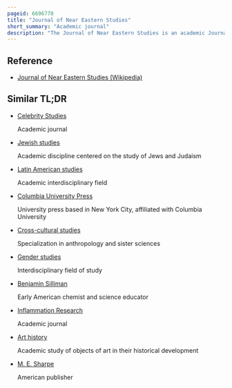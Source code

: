 ```yaml
---
pageid: 6696770
title: "Journal of Near Eastern Studies"
short_summary: "Academic journal"
description: "The Journal of Near Eastern Studies is an academic Journal published by the University of Chicago Press, covering Research on the Ancient and medieval Civilisations of the Near East, including their Archaeology, Art, History, Literature, Linguistics, Religion, Law, and Science. Jnes is devoted to the Study of the near east Civilizations from Prehistory to the End of the ottoman Period in 1922. Jnes embraces a uniquely broad Scope of Time, Place, and Topic, including Contributions from Scholars of international Reputation on Topics in Assyriology, Egyptology, Hittitology, Hebrew Bible, and allied ancient Studies, as well as a second Area of Emphasis in early, medieval, and early-modern Islamic Studies. The disciplinary Range of the Journal Stretches from History and Language to Religion and Literature to Archaeology and Art History."
---
```


## Reference

- [Journal of Near Eastern Studies (Wikipedia)](https://en.wikipedia.org/?curid=6696770)

## Similar TL;DR

- [Celebrity Studies](/tldr/en/celebrity-studies)

  Academic journal

- [Jewish studies](/tldr/en/jewish-studies)

  Academic discipline centered on the study of Jews and Judaism

- [Latin American studies](/tldr/en/latin-american-studies)

  Academic interdisciplinary field

- [Columbia University Press](/tldr/en/columbia-university-press)

  University press based in New York City, affiliated with Columbia University

- [Cross-cultural studies](/tldr/en/cross-cultural-studies)

  Specialization in anthropology and sister sciences

- [Gender studies](/tldr/en/gender-studies)

  Interdisciplinary field of study

- [Benjamin Silliman](/tldr/en/benjamin-silliman)

  Early American chemist and science educator

- [Inflammation Research](/tldr/en/inflammation-research)

  Academic journal

- [Art history](/tldr/en/art-history)

  Academic study of objects of art in their historical development

- [M. E. Sharpe](/tldr/en/m-e-sharpe)

  American publisher
